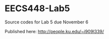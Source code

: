 # EECS448-Lab5
Source codes for Lab 5 due November 6

Published here: http://people.ku.edu/~i909l339/ 
